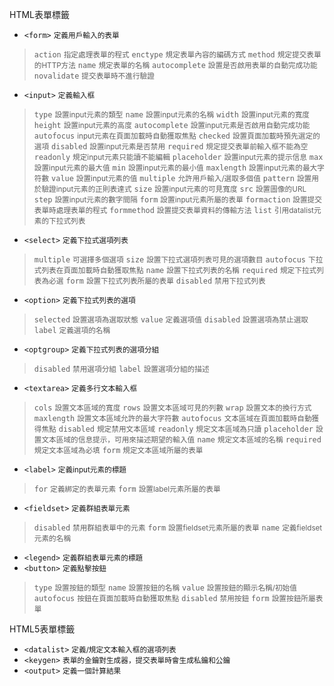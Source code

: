 HTML表單標籤
- `<form>` <small>定義用戶輸入的表單</small>

>`action` <small>指定處理表單的程式</small>
>`enctype` <small>規定表單內容的編碼方式</small>
>`method` <small>規定提交表單的HTTP方法</small>
>`name` <small>規定表單的名稱</small>
>`autocomplete` <small>設置是否啟用表單的自動完成功能</small>
>`novalidate` <small>提交表單時不進行驗證</small>
- `<input>` <small>定義輸入框</small>

>`type` <small>設置input元素的類型</small>
>`name` <small>設置input元素的名稱</small>
>`width` <small>設置input元素的寬度</small>
>`height` <small>設置input元素的高度</small>
>`autocomplete` <small>設置input元素是否啟用自動完成功能</small>
>`autofocus` <small>input元素在頁面加載時自動獲取焦點</small>
>`checked` <small>設置頁面加載時預先選定的選項</small>
>`disabled` <small>設置input元素是否禁用</small>
>`required` <small>規定提交表單前輸入框不能為空</small>
>`readonly` <small>規定input元素只能讀不能編輯</small>
>`placeholder` <small>設置input元素的提示信息</small>
>`max` <small>設置input元素的最大值</small>
>`min` <small>設置input元素的最小值</small>
>`maxlength` <small>設置input元素的最大字符數</small>
>`value` <small>設置input元素的值</small>
>`multiple` <small>允許用戶輸入/選取多個值</small>
>`pattern` <small>設置用於驗證input元素的正則表達式</small>
>`size` <small>設置input元素的可見寬度</small>
>`src` <small>設置圖像的URL</small>
>`step` <small>設置input元素的數字間隔</small>
>`form` <small>設置input元素所屬的表單</small>
>`formaction` <small>設置提交表單時處理表單的程式</small>
>`formmethod` <small>設置提交表單資料的傳輸方法</small>
>`list` <small>引用datalist元素的下拉式列表</small>
- `<select>` <small>定義下拉式選項列表</small>

>`multiple` <small>可選擇多個選項</small>
>`size` <small>設置下拉式選項列表可見的選項數目</small>
>`autofocus` <small>下拉式列表在頁面加載時自動獲取焦點</small>
>`name` <small>設置下拉式列表的名稱</small>
>`required` <small>規定下拉式列表為必選</small>
>`form` <small>設置下拉式列表所屬的表單</small>
>`disabled` <small>禁用下拉式列表</small>
- `<option>` <small>定義下拉式列表的選項</small>

>`selected` <small>設置選項為選取狀態</small>
>`value` <small>定義選項值</small>
>`disabled` <small>設置選項為禁止選取</small>
>`label` <small>定義選項的名稱</small>
- `<optgroup>` <small>定義下拉式列表的選項分組</small>

>`disabled` <small>禁用選項分組</small>
>`label` <small>設置選項分組的描述</small>
- `<textarea>` <small>定義多行文本輸入框</small>

>`cols` <small>設置文本區域的寬度</small>
>`rows` <small>設置文本區域可見的列數</small>
>`wrap` <small>設置文本的換行方式</small>
>`maxlength` <small>設置文本區域允許的最大字符數</small>
>`autofocus` <small>文本區域在頁面加載時自動獲得焦點</small>
>`disabled` <small>規定禁用文本區域</small>
>`readonly` <small>規定文本區域為只讀</small>
>`placeholder` <small>設置文本區域的信息提示，可用來描述期望的輸入值</small>
>`name` <small>規定文本區域的名稱</small>
>`required` <small>規定文本區域為必填</small>
>`form` <small>規定文本區域所屬的表單</small>
- `<label>` <small>定義input元素的標題</small>

>`for` <small>定義綁定的表單元素</small>
>`form` <small>設置label元素所屬的表單</small>
- `<fieldset>` <small>定義群組表單元素</small>

>`disabled` <small>禁用群組表單中的元素</small>
>`form` <small>設置fieldset元素所屬的表單</small>
>`name` <small>定義fieldset元素的名稱</small>
- `<legend>` <small>定義群組表單元素的標題</small>
- `<button>` <small>定義點擊按鈕</small>

>`type` <small>設置按鈕的類型</small>
>`name` <small>設置按鈕的名稱</small>
>`value` <small>設置按鈕的顯示名稱/初始值</small>
>`autofocus` <small>按鈕在頁面加載時自動獲取焦點</small>
>`disabled` <small>禁用按鈕</small>
>`form` <small>設置按鈕所屬表單</small>

HTML5表單標籤
- `<datalist>` <small>定義/規定文本輸入框的選項列表</small>
- `<keygen>` <small>表單的金鑰對生成器，提交表單時會生成私鑰和公鑰</small>
- `<output>` <small>定義一個計算結果</small>